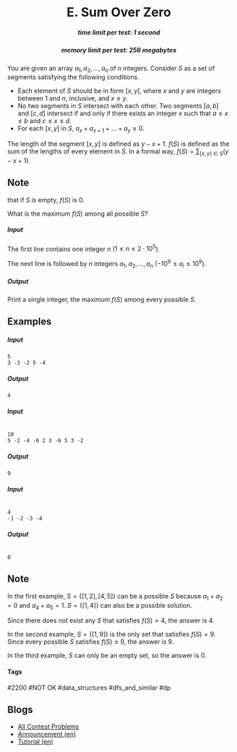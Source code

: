<h1 style='text-align: center;'> E. Sum Over Zero</h1>

<h5 style='text-align: center;'>time limit per test: 1 second</h5>
<h5 style='text-align: center;'>memory limit per test: 256 megabytes</h5>

You are given an array $a_1, a_2, \ldots, a_n$ of $n$ integers. Consider $S$ as a set of segments satisfying the following conditions.

* Each element of $S$ should be in form $[x, y]$, where $x$ and $y$ are integers between $1$ and $n$, inclusive, and $x \leq y$.
* No two segments in $S$ intersect with each other. Two segments $[a, b]$ and $[c, d]$ intersect if and only if there exists an integer $x$ such that $a \leq x \leq b$ and $c \leq x \leq d$.
* For each $[x, y]$ in $S$, $a_x+a_{x+1}+ \ldots +a_y \geq 0$.

The length of the segment $[x, y]$ is defined as $y-x+1$. $f(S)$ is defined as the sum of the lengths of every element in $S$. In a formal way, $f(S) = \sum_{[x, y] \in S} (y - x + 1)$. 
## Note

 that if $S$ is empty, $f(S)$ is $0$.

What is the maximum $f(S)$ among all possible $S$?

##### Input

The first line contains one integer $n$ ($1 \leq n \leq 2 \cdot 10^5$).

The next line is followed by $n$ integers $a_1, a_2, \ldots, a_n$ ($-10^9 \leq a_i \leq 10^9$).

##### Output

Print a single integer, the maximum $f(S)$ among every possible $S$.

## Examples

##### Input


```text
5
3 -3 -2 5 -4
```
##### Output


```text
4
```
##### Input

```text

10
5 -2 -4 -6 2 3 -6 5 3 -2

```
##### Output


```text
9
```
##### Input

```text

4
-1 -2 -3 -4

```
##### Output


```text

0
```
## Note

In the first example, $S=\{[1, 2], [4, 5]\}$ can be a possible $S$ because $a_1+a_2=0$ and $a_4+a_5=1$. $S=\{[1, 4]\}$ can also be a possible solution.

Since there does not exist any $S$ that satisfies $f(S) > 4$, the answer is $4$.

In the second example, $S=\{[1, 9]\}$ is the only set that satisfies $f(S)=9$. Since every possible $S$ satisfies $f(S) \leq 9$, the answer is $9$.

In the third example, $S$ can only be an empty set, so the answer is $0$.



#### Tags 

#2200 #NOT OK #data_structures #dfs_and_similar #dp 

## Blogs
- [All Contest Problems](../Codeforces_Round_851_(Div._2).md)
- [Announcement (en)](../blogs/Announcement_(en).md)
- [Tutorial (en)](../blogs/Tutorial_(en).md)
